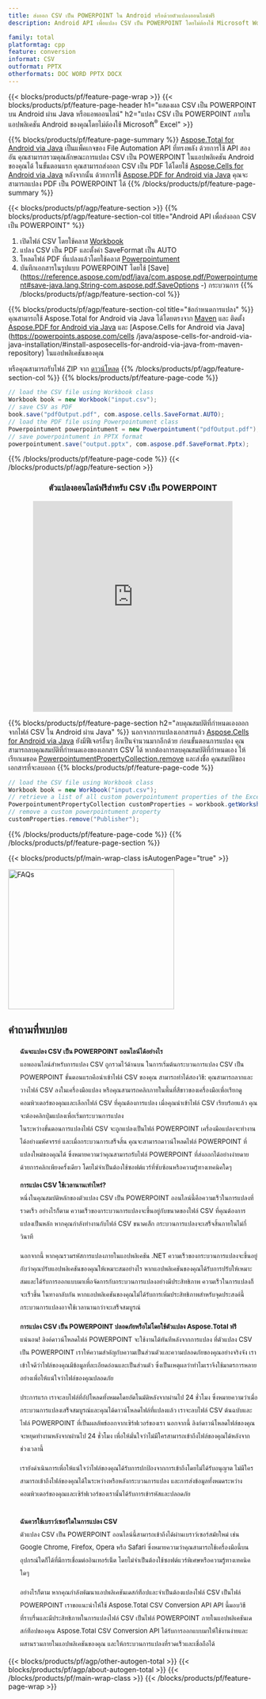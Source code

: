 ```yaml
---
title: ส่งออก CSV เป็น POWERPOINT ใน Android หรือด้วยตัวแปลงออนไลน์ฟรี
description: Android API เพื่อแปลง CSV เป็น POWERPOINT โดยไม่ต้องใช้ Microsoft Word หรือทางออนไลน์ ทดสอบตัวแปลง CSV เป็น DOC ออนไลน์ฟรีอย่างรวดเร็วก่อนที่จะรวมโค้ด

family: total
platformtag: cpp
feature: conversion
informat: CSV
outformat: PPTX
otherformats: DOC WORD PPTX DOCX
---
```

{{< blocks/products/pf/feature-page-wrap >}}
{{< blocks/products/pf/feature-page-header h1="แสดงผล CSV เป็น POWERPOINT บน Android ผ่าน Java หรือแอพออนไลน์" h2="แปลง CSV เป็น POWERPOINT ภายในแอปพลิเคชัน Android ของคุณโดยไม่ต้องใช้ Microsoft<sup>&reg;</sup> Excel" >}}

{{% blocks/products/pf/feature-page-summary %}}
[Aspose.Total for Android via Java](https://products.aspose.com/total/android-java/) เป็นแพ็คเกจของ File Automation API ที่ทรงพลัง ด้วยการใช้ API สองอัน คุณสามารถรวมคุณลักษณะการแปลง CSV เป็น POWERPOINT ในแอปพลิเคชัน Android ของคุณได้ ในขั้นตอนแรก คุณสามารถส่งออก CSV เป็น PDF ได้โดยใช้ [Aspose.Cells for Android via Java](https://products.aspose.com/cells/android-java/) หลังจากนั้น ด้วยการใช้ [Aspose.PDF for Android via Java](https://products.aspose.com/pdf/android-java/) คุณจะสามารถแปลง PDF เป็น POWERPOINT ได้ 
{{% /blocks/products/pf/feature-page-summary  %}}

{{< blocks/products/pf/agp/feature-section >}}
{{% blocks/products/pf/agp/feature-section-col title="Android API เพื่อส่งออก CSV เป็น POWERPOINT" %}}
1. เปิดไฟล์ CSV โดยใช้คลาส [Workbook](https://reference.aspose.com/cells/java/com.aspose.cells/Workbook)
2. แปลง CSV เป็น PDF และตั้งค่า SaveFormat เป็น AUTO
3. โหลดไฟล์ PDF ที่แปลงแล้วโดยใช้คลาส [Powerpointument](https://reference.aspose.com/pdf/java/com.aspose.pdf/Powerpointument)
4. บันทึกเอกสารในรูปแบบ POWERPOINT โดยใช้ [Save](https://reference.aspose.com/pdf/java/com.aspose.pdf/Powerpointument#save-java.lang.String-com.aspose.pdf.SaveOptions -) กระบวนการ
{{% /blocks/products/pf/agp/feature-section-col %}}

{{% blocks/products/pf/agp/feature-section-col title="ข้อกำหนดการแปลง" %}}
คุณสามารถใช้ Aspose.Total for Android via Java ได้โดยตรงจาก [Maven](https://releases.aspose.com/total/java/) และ ติดตั้ง [Aspose.PDF for Android via Java](https://powerpoints.aspose.com/pdf/androidjava/installation/) และ [Aspose.Cells for Android via Java](https://powerpoints.aspose.com/cells /java/aspose-cells-for-android-via-java-installation/#install-asposecells-for-android-via-java-from-maven-repository) ในแอปพลิเคชันของคุณ

หรือคุณสามารถรับไฟล์ ZIP จาก [ดาวน์โหลด](https://releases.aspose.comtotal/androidjava)
{{% /blocks/products/pf/agp/feature-section-col %}}
{{% blocks/products/pf/feature-page-code %}}

```java
// load the CSV file using Workbook class
Workbook book = new Workbook("input.csv");
// save CSV as PDF
book.save("pdfOutput.pdf", com.aspose.cells.SaveFormat.AUTO);
// load the PDF file using Powerpointument class
Powerpointument powerpointument = new Powerpointument("pdfOutput.pdf");
// save powerpointument in PPTX format
powerpointument.save("output.pptx", com.aspose.pdf.SaveFormat.Pptx);    
```


{{% /blocks/products/pf/feature-page-code %}}
{{< /blocks/products/pf/agp/feature-section >}}

<div class="container-fluid agp-content bg-white aboutfile box-1 vh100 section nopbtm">
<div class=container>
<div class=row>
<div class="demobox tc col-md-12 padding-0" align="center">

<h3>ตัวแปลงออนไลน์ฟรีสำหรับ CSV เป็น POWERPOINT</h3>

<iframe style="border: none; height: 426px;" scrolling="no" src="https://total-conversion-app-65z5r2lp.qa.k8s.dynabic.com/?to=pptx&from=csv" id="child-iframe" width="80%"></iframe>

</div></div>
</div></div>

{{% blocks/products/pf/feature-page-section  h2="ลบคุณสมบัติที่กำหนดเองออกจากไฟล์ CSV ใน Android ผ่าน Java" %}}
นอกจากการแปลงเอกสารแล้ว [Aspose.Cells for Android via Java](https://products.aspose.com/cells/android-java/) ยังมีฟีเจอร์อื่นๆ อีกเป็นจำนวนมากอีกด้วย ก่อนขั้นตอนการแปลง คุณสามารถลบคุณสมบัติที่กำหนดเองของเอกสาร CSV ได้ หากต้องการลบคุณสมบัติที่กำหนดเอง ให้เรียกเมธอด [PowerpointumentPropertyCollection.remove](https://reference.aspose.com/cells/java/com.aspose.cells/powerpointumentpropertycollection#remove(java.lang.String)) และส่งชื่อ คุณสมบัติของเอกสารที่จะลบออก
{{% blocks/products/pf/feature-page-code %}}

```java
// load the CSV file using Workbook class
Workbook book = new Workbook("input.csv");
// retrieve a list of all custom powerpointument properties of the Excel file
PowerpointumentPropertyCollection customProperties = workbook.getWorksheets().getCustomPowerpointumentProperties();
// remove a custom powerpointument property
customProperties.remove("Publisher"); 
```

{{% /blocks/products/pf/feature-page-code  %}}
{{% /blocks/products/pf/feature-page-section %}}

{{< blocks/products/pf/main-wrap-class isAutogenPage="true" >}}
<style>.howtolist li{margin-right: 0!important;line-height: 26px;position: relative;margin-bottom: 10px;font-size: 13px;list-style-type: none;}</style>
<div class="col-md-12 tl bg-gray-dark howtolist section">
  <a class="anchor" name="faqpage"></a>
  <div class="container tl dflex" itemscope="" itemtype="https://schema.org/FAQPage">
      <div class="col-md-4 howtosectiongfx">
          <img class="social-panel-hide-on-mobile" src="https://www.groupdocs.cloud/templates/brand/images/groupdocs/conversion/groupdocs_conversion-brand.png" alt="FAQs" width="335" height="283">
      </div>
      <div class="howtosection col-md-8">
          <div>
              <h2>คำถามที่พบบ่อย</h2>
              <ul>
                  <li itemscope="" itemprop="mainEntity" itemtype="https://schema.org/Question">
                      <div>
                          <span itemprop="name"><b>ฉันจะแปลง CSV เป็น POWERPOINT ออนไลน์ได้อย่างไร</b></span>
                      </div>
                      <div itemscope="" itemprop="acceptedAnswer" itemtype="https://schema.org/Answer">
                          <span itemprop="text">แอพออนไลน์สำหรับการแปลง CSV ถูกรวมไว้ด้านบน ในการเริ่มต้นกระบวนการแปลง CSV เป็น POWERPOINT ขั้นตอนแรกคือนำเข้าไฟล์ CSV ของคุณ สามารถทำได้สองวิธี: คุณสามารถลากและวางไฟล์ CSV ลงในเครื่องมือแปลง หรือคุณสามารถคลิกภายในพื้นที่สีขาวของเครื่องมือเพื่อเรียกดูคอมพิวเตอร์ของคุณและเลือกไฟล์ CSV ที่คุณต้องการแปลง เมื่อคุณนำเข้าไฟล์ CSV เรียบร้อยแล้ว คุณจะต้องคลิกปุ่มแปลงเพื่อเริ่มกระบวนการแปลง <br />
ในระหว่างขั้นตอนการแปลงไฟล์ CSV จะถูกแปลงเป็นไฟล์ POWERPOINT เครื่องมือแปลงจะทำงานได้อย่างมหัศจรรย์ และเมื่อกระบวนการเสร็จสิ้น คุณจะสามารถดาวน์โหลดไฟล์ POWERPOINT ที่แปลงใหม่ของคุณได้ ซึ่งหมายความว่าคุณสามารถรับไฟล์ POWERPOINT ที่ส่งออกได้อย่างง่ายดายด้วยการคลิกเพียงครั้งเดียว โดยไม่จำเป็นต้องใช้ซอฟต์แวร์ที่ซับซ้อนหรือความรู้ทางเทคนิคใดๆ</span>
                      </div>
                  </li>
                  <li itemscope="" itemprop="mainEntity" itemtype="https://schema.org/Question">
                      <div>
                          <span itemprop="name"><b>การแปลง CSV ใช้เวลานานเท่าไหร่?</b></span>
                      </div>
                      <div itemscope="" itemprop="acceptedAnswer" itemtype="https://schema.org/Answer">
                          <span itemprop="text">หนึ่งในคุณสมบัติหลักของตัวแปลง CSV เป็น POWERPOINT ออนไลน์นี้คือความเร็วในการแปลงที่รวดเร็ว อย่างไรก็ตาม ความเร็วของกระบวนการแปลงจะขึ้นอยู่กับขนาดของไฟล์ CSV ที่คุณต้องการแปลงเป็นหลัก หากคุณกำลังทำงานกับไฟล์ CSV ขนาดเล็ก กระบวนการแปลงจะเสร็จสิ้นภายในไม่กี่วินาที<br />

นอกจากนี้ หากคุณรวมรหัสการแปลงภายในแอปพลิเคชัน .NET ความเร็วของกระบวนการแปลงจะขึ้นอยู่กับว่าคุณปรับแอปพลิเคชันของคุณให้เหมาะสมอย่างไร หากแอปพลิเคชันของคุณได้รับการปรับให้เหมาะสมและได้รับการออกแบบมาเพื่อจัดการกับกระบวนการแปลงอย่างมีประสิทธิภาพ ความเร็วในการแปลงก็จะเร็วขึ้น ในทางกลับกัน หากแอปพลิเคชันของคุณไม่ได้รับการเพิ่มประสิทธิภาพสำหรับจุดประสงค์นี้ กระบวนการแปลงอาจใช้เวลานานกว่าจะเสร็จสมบูรณ์</span>
                      </div>
                  </li>
                  <li itemscope="" itemprop="mainEntity" itemtype="https://schema.org/Question">
                      <div>
                          <span itemprop="name"><b>การแปลง CSV เป็น POWERPOINT ปลอดภัยหรือไม่โดยใช้ตัวแปลง Aspose.Total ฟรี</b></span>
                      </div>
                      <div itemscope="" itemprop="acceptedAnswer" itemtype="https://schema.org/Answer">
                          <span itemprop="text">แน่นอน! ลิงค์ดาวน์โหลดไฟล์ POWERPOINT จะใช้งานได้ทันทีหลังจากการแปลง ที่ตัวแปลง CSV เป็น POWERPOINT เราให้ความสำคัญกับความเป็นส่วนตัวและความปลอดภัยของคุณอย่างจริงจัง เราเข้าใจดีว่าไฟล์ของคุณมีข้อมูลที่ละเอียดอ่อนและเป็นส่วนตัว ซึ่งเป็นเหตุผลว่าทำไมเราจึงใช้มาตรการหลายอย่างเพื่อให้แน่ใจว่าไฟล์ของคุณปลอดภัย<br />

ประการแรก เราจะลบไฟล์ที่อัปโหลดทั้งหมดโดยอัตโนมัติหลังจากผ่านไป 24 ชั่วโมง ซึ่งหมายความว่าเมื่อกระบวนการแปลงเสร็จสมบูรณ์และคุณได้ดาวน์โหลดไฟล์ที่แปลงแล้ว เราจะลบไฟล์ CSV ต้นฉบับและไฟล์ POWERPOINT ที่เป็นผลลัพธ์ออกจากเซิร์ฟเวอร์ของเรา นอกจากนี้ ลิงก์ดาวน์โหลดไฟล์ของคุณจะหยุดทำงานหลังจากผ่านไป 24 ชั่วโมง เพื่อให้มั่นใจว่าไม่มีใครสามารถเข้าถึงไฟล์ของคุณได้หลังจากช่วงเวลานี้<br />

เรายังดำเนินการเพื่อให้แน่ใจว่าไฟล์ของคุณได้รับการปกป้องจากการเข้าถึงโดยไม่ได้รับอนุญาต ไม่มีใครสามารถเข้าถึงไฟล์ของคุณได้ในระหว่างหรือหลังกระบวนการแปลง และการส่งข้อมูลทั้งหมดระหว่างคอมพิวเตอร์ของคุณและเซิร์ฟเวอร์ของเรานั้นได้รับการเข้ารหัสและปลอดภัย</span>
                      </div>
                  </li>                 
                  <li itemscope="" itemprop="mainEntity" itemtype="https://schema.org/Question">
                      <div>
                          <span itemprop="name"><b>ฉันควรใช้เบราว์เซอร์ใดในการแปลง CSV</b></span>
                      </div>
                      <div itemscope="" itemprop="acceptedAnswer" itemtype="https://schema.org/Answer">
                          <span itemprop="text">ตัวแปลง CSV เป็น POWERPOINT ออนไลน์นี้สามารถเข้าถึงได้ผ่านเบราว์เซอร์สมัยใหม่ เช่น Google Chrome, Firefox, Opera หรือ Safari ซึ่งหมายความว่าคุณสามารถใช้เครื่องมือนี้บนอุปกรณ์ใดก็ได้ที่มีการเชื่อมต่ออินเทอร์เน็ต โดยไม่จำเป็นต้องใช้ซอฟต์แวร์พิเศษหรือความรู้ทางเทคนิคใดๆ<br />

อย่างไรก็ตาม หากคุณกำลังพัฒนาแอปพลิเคชันเดสก์ท็อปและจำเป็นต้องแปลงไฟล์ CSV เป็นไฟล์ POWERPOINT เราขอแนะนำให้ใช้ Aspose.Total CSV Conversion API API นี้มอบวิธีที่ราบรื่นและมีประสิทธิภาพในการแปลงไฟล์ CSV เป็นไฟล์ POWERPOINT ภายในแอปพลิเคชันเดสก์ท็อปของคุณ Aspose.Total CSV Conversion API ได้รับการออกแบบมาให้ใช้งานง่ายและผสานรวมภายในแอปพลิเคชันของคุณ และให้กระบวนการแปลงที่รวดเร็วและเชื่อถือได้</span>
                      </div>
                  </li>
              </ul>
          </div>
      </div>
  </div>
{{< blocks/products/pf/agp/other-autogen-total >}}
{{< blocks/products/pf/agp/about-autogen-total >}} 
{{< /blocks/products/pf/main-wrap-class >}}
{{< /blocks/products/pf/feature-page-wrap >}}